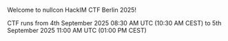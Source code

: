 
Welcome to nullcon HackIM CTF Berlin 2025!

CTF runs from 4th September 2025 08:30 AM UTC (10:30 AM CEST) to 5th September 2025 11:00 AM UTC (01:00 PM CEST)





